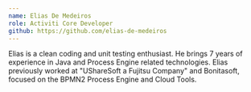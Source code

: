 ```yaml
--- 
name: Elias De Medeiros
role: Activiti Core Developer
github: https://github.com/elias-de-medeiros
---
```


Elias is a clean coding and unit testing enthusiast. He brings 7 years of experience in Java and Process Engine related technologies. Elias previously worked at "UShareSoft a Fujitsu Company" and Bonitasoft, focused on the BPMN2 Process Engine and Cloud Tools.
